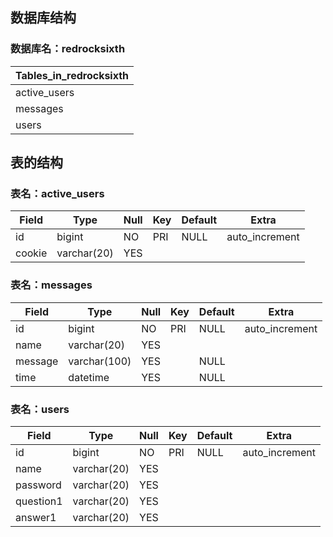 ## 数据库结构

### 数据库名：redrocksixth

| Tables_in_redrocksixth |
| --- |
| active_users |
| messages |
| users |

## 表的结构

### 表名：active_users

| Field | Type | Null | Key | Default | Extra |
| --- | --- | --- | --- | --- | --- |
| id | bigint | NO | PRI | NULL | auto_increment |
| cookie | varchar(20) | YES  |  |  |  |

### 表名：messages

| Field   | Type         | Null | Key | Default | Extra          |
| --- | --- | --- | --- | --- | --- |
| id | bigint | NO | PRI | NULL | auto_increment |
| name | varchar(20)  | YES  |  |  |  |
| message | varchar(100) | YES  |  | NULL |  |
| time    | datetime     | YES  |  | NULL |  |

### 表名：users

| Field | Type | Null | Key | Default | Extra |
| --- | --- | --- | --- | --- | --- |
| id | bigint | NO | PRI | NULL | auto_increment |
| name | varchar(20) | YES |  |  |  |
| password | varchar(20) | YES |  |  |  |
| question1 | varchar(20) | YES |  |  |  |
| answer1 | varchar(20) | YES |  |  |  |

